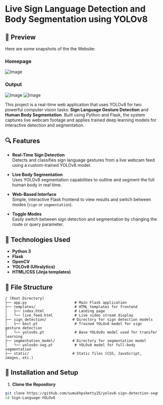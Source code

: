 # Live Sign Language Detection and Body Segmentation using YOLOv8

## 🚀 Preview
Here are some snapshots of the the Website:

### Homepage
![Image](https://github.com/user-attachments/assets/c4f59e19-8d71-40a0-b763-b5c0bf92679d)

### Output
![Image](https://github.com/user-attachments/assets/5a4502d3-c6b8-46d7-bde7-7d76182b3c8c) ![Image](https://github.com/user-attachments/assets/dd5465ea-81a4-4cdd-b304-08113d539ea7)

This project is a real-time web application that uses YOLOv8 for two powerful computer vision tasks: **Sign Language Gesture Detection** and **Human Body Segmentation**. Built using Python and Flask, the system captures live webcam footage and applies trained deep learning models for interactive detection and segmentation.

## 🔍 Features

- **Real-Time Sign Detection**  
  Detects and classifies sign language gestures from a live webcam feed using a custom-trained YOLOv8 model.

- **Live Body Segmentation**  
  Uses YOLOv8 segmentation capabilities to outline and segment the full human body in real time.

- **Web-Based Interface**  
  Simple, interactive Flask frontend to view results and switch between modes (`sign` or `segmentation`).

- **Toggle Modes**  
  Easily switch between sign detection and segmentation by changing the route or query parameter.

## 🧠 Technologies Used

- **Python 3**
- **Flask**
- **OpenCV**
- **YOLOv8 (Ultralytics)**
- **HTML/CSS (Jinja templates)**

## 📁 File Structure
```
/ (Root Directory)
├── app.py                      # Main Flask application
├── templates/                  # HTML templates for frontend
│   ├── index.html              # Landing page
│   └── live_feed.html          # Live video stream display
├── sign_detection/            # Directory for sign detection models
│   ├── best.pt                 # Trained YOLOv8 model for sign gesture detection
│   └── yolov8s.pt              # Base YOLOv8s model used for transfer learning
├── segmentation_model/        # Directory for segmentation model
│   └── yolov8n-seg.pt          # YOLOv8 model for full-body segmentation
├── static/                    # Static files (CSS, JavaScript, images, etc.)
```

## 🚀 Installation and Setup

1. **Clone the Repository**

```bash
git clone https://github.com/sumukhpshetty25/yolov8-sign-detection-segmentation
cd Sign-Language-YOLOv8
